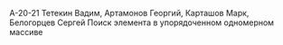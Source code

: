 А-20-21
Тетекин Вадим, Артамонов Георгий, Карташов Марк, Белогорцев Сергей
Поиск элемента в упорядоченном одномерном массиве
